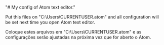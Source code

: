 "# My config of Atom text editor." 

Put this files on "C:\Users\CURRENTUSER\.atom" and all configuration will be set next time you open Atom text editor.

Coloque estes arquivos em "C:\Users\CURRENTUSER\.atom" e as configurações serão ajustadas na próxima vez que for aberto o Atom.